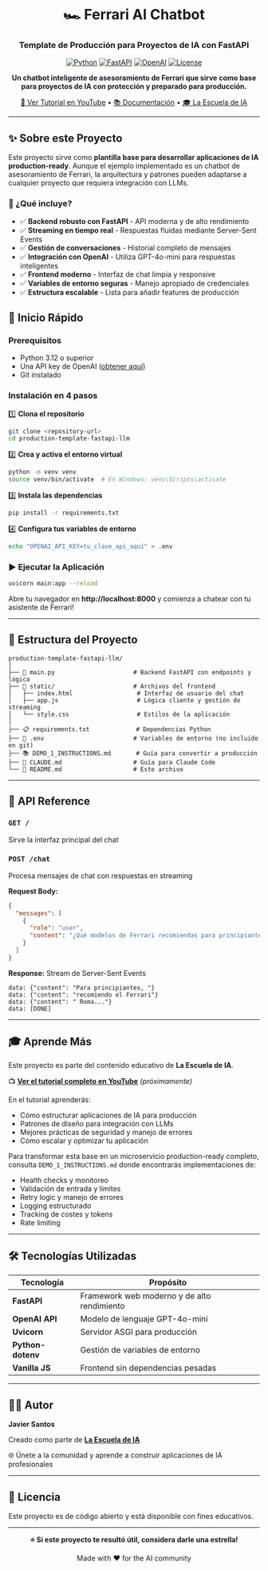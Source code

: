 <div align="center">

# 🏎️ Ferrari AI Chatbot

### Template de Producción para Proyectos de IA con FastAPI

[![Python](https://img.shields.io/badge/Python-3.12+-blue.svg)](https://www.python.org/downloads/)
[![FastAPI](https://img.shields.io/badge/FastAPI-0.100+-green.svg)](https://fastapi.tiangolo.com/)
[![OpenAI](https://img.shields.io/badge/OpenAI-GPT--4o--mini-orange.svg)](https://openai.com/)
[![License](https://img.shields.io/badge/License-Educational-purple.svg)](LICENSE)

**Un chatbot inteligente de asesoramiento de Ferrari que sirve como base para proyectos de IA con protección y preparado para producción.**

[🎥 Ver Tutorial en YouTube](#) • [📚 Documentación](DEMO_1_INSTRUCTIONS.md) • [🎓 La Escuela de IA](https://www.skool.com/la-escuela-de-ia-9955)

---

</div>

## ✨ Sobre este Proyecto

Este proyecto sirve como **plantilla base para desarrollar aplicaciones de IA production-ready**. Aunque el ejemplo implementado es un chatbot de asesoramiento de Ferrari, la arquitectura y patrones pueden adaptarse a cualquier proyecto que requiera integración con LLMs.

### 🎯 ¿Qué incluye?

- ✅ **Backend robusto con FastAPI** - API moderna y de alto rendimiento
- ✅ **Streaming en tiempo real** - Respuestas fluidas mediante Server-Sent Events
- ✅ **Gestión de conversaciones** - Historial completo de mensajes
- ✅ **Integración con OpenAI** - Utiliza GPT-4o-mini para respuestas inteligentes
- ✅ **Frontend moderno** - Interfaz de chat limpia y responsive
- ✅ **Variables de entorno seguras** - Manejo apropiado de credenciales
- ✅ **Estructura escalable** - Lista para añadir features de producción

## 🚀 Inicio Rápido

### Prerequisitos

- Python 3.12 o superior
- Una API key de OpenAI ([obtener aquí](https://platform.openai.com/api-keys))
- Git instalado

### Instalación en 4 pasos

1️⃣ **Clona el repositorio**
```bash
git clone <repository-url>
cd production-template-fastapi-llm
```

2️⃣ **Crea y activa el entorno virtual**
```bash
python -m venv venv
source venv/bin/activate  # En Windows: venv\Scripts\activate
```

3️⃣ **Instala las dependencias**
```bash
pip install -r requirements.txt
```

4️⃣ **Configura tus variables de entorno**
```bash
echo "OPENAI_API_KEY=tu_clave_api_aquí" > .env
```

### ▶️ Ejecutar la Aplicación

```bash
uvicorn main:app --reload
```

Abre tu navegador en **http://localhost:8000** y comienza a chatear con tu asistente de Ferrari!

---

## 📁 Estructura del Proyecto

```
production-template-fastapi-llm/
│
├── 📄 main.py                      # Backend FastAPI con endpoints y lógica
├── 📁 static/                      # Archivos del frontend
│   ├── index.html                  # Interfaz de usuario del chat
│   ├── app.js                      # Lógica cliente y gestión de streaming
│   └── style.css                   # Estilos de la aplicación
│
├── 📋 requirements.txt             # Dependencias Python
├── 🔐 .env                         # Variables de entorno (no incluido en git)
├── 📚 DEMO_1_INSTRUCTIONS.md       # Guía para convertir a producción
├── 📖 CLAUDE.md                    # Guía para Claude Code
└── 📝 README.md                    # Este archivo
```

---

## 🔌 API Reference

### `GET /`
Sirve la interfaz principal del chat

### `POST /chat`
Procesa mensajes de chat con respuestas en streaming

**Request Body:**
```json
{
  "messages": [
    {
      "role": "user",
      "content": "¿Qué modelos de Ferrari recomiendas para principiantes?"
    }
  ]
}
```

**Response:** Stream de Server-Sent Events
```
data: {"content": "Para principiantes, "}
data: {"content": "recomiendo el Ferrari"}
data: {"content": " Roma..."}
data: [DONE]
```

---

## 🎓 Aprende Más

Este proyecto es parte del contenido educativo de **La Escuela de IA**.

📺 **[Ver el tutorial completo en YouTube](#)** *(próximamente)*

En el tutorial aprenderás:
- Cómo estructurar aplicaciones de IA para producción
- Patrones de diseño para integración con LLMs
- Mejores prácticas de seguridad y manejo de errores
- Cómo escalar y optimizar tu aplicación

Para transformar esta base en un microservicio production-ready completo, consulta `DEMO_1_INSTRUCTIONS.md` donde encontrarás implementaciones de:
- Health checks y monitoreo
- Validación de entrada y límites
- Retry logic y manejo de errores
- Logging estructurado
- Tracking de costes y tokens
- Rate limiting

---

## 🛠️ Tecnologías Utilizadas

| Tecnología | Propósito |
|------------|-----------|
| **FastAPI** | Framework web moderno y de alto rendimiento |
| **OpenAI API** | Modelo de lenguaje GPT-4o-mini |
| **Uvicorn** | Servidor ASGI para producción |
| **Python-dotenv** | Gestión de variables de entorno |
| **Vanilla JS** | Frontend sin dependencias pesadas |

---

## 👨‍💻 Autor

**Javier Santos**

Creado como parte de [**La Escuela de IA**](https://www.skool.com/la-escuela-de-ia-9955)

🌐 Únete a la comunidad y aprende a construir aplicaciones de IA profesionales

---

## 📄 Licencia

Este proyecto es de código abierto y está disponible con fines educativos.

---

<div align="center">

**⭐ Si este proyecto te resultó útil, considera darle una estrella!**

Made with ❤️ for the AI community

</div>
